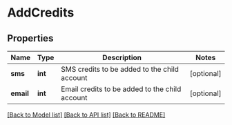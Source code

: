 # AddCredits

## Properties
Name | Type | Description | Notes
------------ | ------------- | ------------- | -------------
**sms** | **int** | SMS credits to be added to the child account | [optional] 
**email** | **int** | Email credits to be added to the child account | [optional] 

[[Back to Model list]](../README.md#documentation-for-models) [[Back to API list]](../README.md#documentation-for-api-endpoints) [[Back to README]](../README.md)


